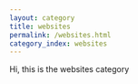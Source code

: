 ```yaml
---
layout: category
title: websites
permalink: /websites.html
category_index: websites
---
```

Hi, this is the websites category
